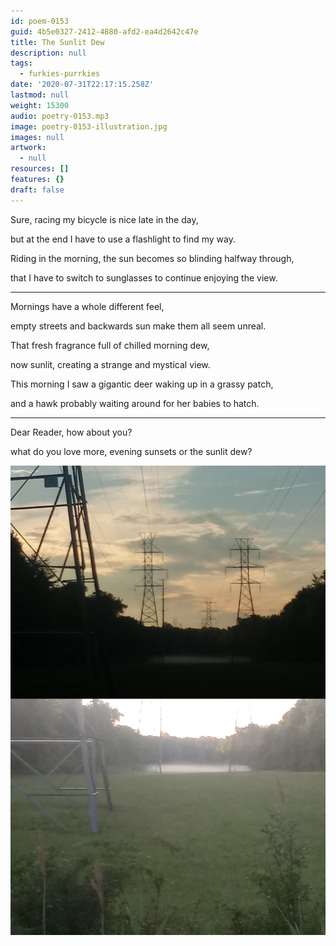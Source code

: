 ```yaml
---
id: poem-0153
guid: 4b5e0327-2412-4880-afd2-ea4d2642c47e
title: The Sunlit Dew
description: null
tags:
  - furkies-purrkies
date: '2020-07-31T22:17:15.258Z'
lastmod: null
weight: 15300
audio: poetry-0153.mp3
image: poetry-0153-illustration.jpg
images: null
artwork:
  - null
resources: []
features: {}
draft: false
---
```


Sure, racing my bicycle is nice late in the day,

but at the end I have to use a flashlight to find my way.

Riding in the morning, the sun becomes so blinding halfway through,

that I have to switch to sunglasses to continue enjoying the view.

---

Mornings have a whole different feel,

empty streets and backwards sun make them all seem unreal.

That fresh fragrance full of chilled morning dew,

now sunlit, creating a strange and mystical view.

This morning I saw a gigantic deer waking up in a grassy patch,

and a hawk probably waiting around for her babies to hatch.

---

Dear Reader, how about you?

what do you love more, evening sunsets or the sunlit dew?

![The Dew](files/poetry-0153-dew.jpg)

